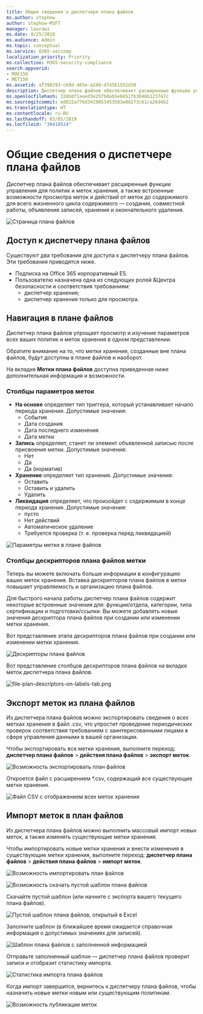 ```yaml
---
title: Общие сведения о диспетчере плана файлов
ms.author: stephow
author: stephow-MSFT
manager: laurawi
ms.date: 9/25/2018
ms.audience: Admin
ms.topic: conceptual
ms.service: O365-seccomp
localization_priority: Priority
ms.collection: M365-security-compliance
search.appverid:
- MOE150
- MET150
ms.assetid: af398293-c69d-465e-a249-d74561552d30
description: Диспетчер плана файлов обеспечивает расширенные функции управления для политик и меток хранения, а также встроенные возможности просмотра меток и действий от меток до содержимого для всего жизненного цикла содержимого — создания, совместной работы, объявления записей, хранения и окончательного удаления.
ms.openlocfilehash: 328b8f1aeed3e25fb0ab5eb651fb3846b123747c
ms.sourcegitcommit: ed822a776d3419853453583e882f3c61ca26d4b2
ms.translationtype: HT
ms.contentlocale: ru-RU
ms.lasthandoff: 03/05/2019
ms.locfileid: "30410524"
---
```

# <a name="overview-of-file-plan-manager"></a>Общие сведения о диспетчере плана файлов

Диспетчер плана файлов обеспечивает расширенные функции управления для политик и меток хранения, а также встроенные возможности просмотра меток и действий от меток до содержимого для всего жизненного цикла содержимого — создания, совместной работы, объявления записей, хранения и окончательного удаления.

![Страница плана файлов](media/file-plan-page.png)

## <a name="accessing-file-plan-manager"></a>Доступ к диспетчеру плана файлов

Существуют два требования для доступа к диспетчеру плана файлов. Эти требования приводятся ниже.
- Подписка на Office 365 корпоративный E5.
- Пользователю назначена одна из следующих ролей &amp;Центра безопасности и соответствия требованиям: 
    - диспетчер хранения;
    - диспетчер хранения только для просмотра.

## <a name="navigating-your-file-plan"></a>Навигация в плане файлов

Диспетчер плана файлов упрощает просмотр и изучение параметров всех ваших политик и меток хранения в одном представлении.

Обратите внимание на то, что метки хранения, созданные вне плана файлов, будут доступны в плане файлов и наоборот.

На вкладке **Метки плана файлов** доступна приведенная ниже дополнительная информация и возможности.

### <a name="label-settings-columns"></a>Столбцы параметров меток
 
- **На основе** определяет тип триггера, который устанавливает начало периода хранения. Допустимые значения: 
    - Событие
    - Дата создания
    - Дата последнего изменения
    - Дата метки
- **Запись** определяет, станет ли элемент объявленной записью после присвоения метки. Допустимые значения:
    - Нет
    - Да
    - Да (норматив)
- **Хранение** определяет тип хранения. Допустимые значения:
    - Оставить
    - Оставить и удалить
    - Удалить
- **Ликвидация** определяет, что произойдет с содержимым в конце периода хранения. Допустимые значения: 
    - пусто
    - Нет действий
    - Автоматическое удаление
    - Требуется проверка (т. е. проверка перед ликвидацией)

![Параметры метки в плане файлов](media/file-plan-label-columns.png)

### <a name="label-file-plan-descriptors-columns"></a>Столбцы дескрипторов плана файлов метки

Теперь вы можете включать больше информации в конфигурацию ваших меток хранения. Вставка дескрипторов плана файлов в метки повышает управляемость и организацию плана файлов.

Для быстрого начала работы диспетчер плана файлов содержит некоторые встроенные значения для: функции/отдела, категории, типа сертификации и подготовки/ссылки. Вы можете добавлять новые значения дескриптора плана файлов при создании или изменении метки хранения.

Вот представление этапа дескрипторов плана файлов при создании или изменении метки хранения.

![Дескрипторы плана файлов](media/file-plan-descriptors.png)

Вот представление столбцов дескрипторов плана файлов на вкладке меток диспетчера плана файлов.

![file-plan-descriptors-on-labels-tab.png](media/file-plan-descriptors-on-labels-tab.png)

## <a name="export-labels-out-of-your-file-plan"></a>Экспорт меток из плана файлов

Из диспетчера плана файлов можно экспортировать сведения о всех метках хранения в файл .csv, что упростит проведение периодических проверок соответствия требованиям с заинтересованными лицами в сфере управления данными в вашей организации.

Чтобы экспортировать все метки хранения, выполните переход: **диспетчер плана файлов** \> **действия плана файлов** \> **экспорт меток**.

![Возможность экспортировать план файлов](media/file-plan-export-labels-option.png)

Откроется файл с расширением *.csv, содержащий все существующие метки хранения.

![Файл CSV с отображением всех меток хранения](media/file-plan-csv-file.png)

## <a name="import-labels-into-your-file-plan"></a>Импорт меток в план файлов

Из диспетчера плана файлов можно выполнить массовый импорт новых меток, а также изменять существующие метки хранения.

Чтобы импортировать новые метки хранения и внести изменения в существующие метки хранения, выполните переход: **диспетчер плана файлов** \> **действия плана файлов** \> **импорт меток**.

![Возможность импортировать план файлов](media/file-plan-import-labels-option.png)

![Возможность скачать пустой шаблон плана файлов](media/file-plan-blank-template-option.png)

Скачайте пустой шаблон (или начните с экспорта вашего текущего плана файлов).

![Пустой шаблон плана файлов, открытый в Excel](media/file-plan-blank-template.png)

Заполните шаблон (в ближайшее время ожидается справочная информация о допустимых значениях для записей).

![Шаблон плана файлов с заполненной информацией](media/file-plan-filled-out-template.png)

Отправьте заполненный шаблон — диспетчер плана файлов проверит записи и отобразит статистику импорта.

![Статистика импорта плана файлов](media/file-plan-import-statistics.png)

Когда импорт завершится, вернитесь к диспетчеру плана файлов, чтобы назначить новые метки новым или существующим политикам.

![Возможность публикации меток](media/file-plan-publish-labels-option.png)


